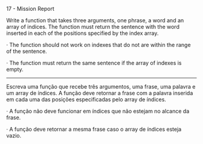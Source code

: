17 - Mission Report

Write a function that takes three arguments, one
phrase, a word and an array of indices. The function must
return the sentence with the word inserted in each of the
positions specified by the index array.

· The function should not work on indexes that do not
are within the range of the sentence.

· The function must return the same sentence if the array
of indexes is empty.

---

Escreva uma função que recebe três argumentos, uma
frase, uma palavra e um array de índices. A função deve
retornar a frase com a palavra inserida em cada uma das
posições especificadas pelo array de índices.

· A função não deve funcionar em índices que não
estejam no alcance da frase.

· A função deve retornar a mesma frase caso o array
de índices esteja vazio.
